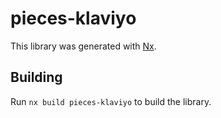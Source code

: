 # pieces-klaviyo

This library was generated with [Nx](https://nx.dev).

## Building

Run `nx build pieces-klaviyo` to build the library.
